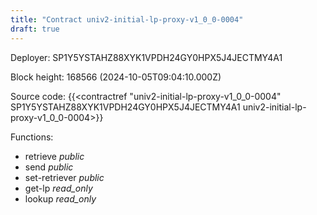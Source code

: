 ```yaml
---
title: "Contract univ2-initial-lp-proxy-v1_0_0-0004"
draft: true
---
```

Deployer: SP1Y5YSTAHZ88XYK1VPDH24GY0HPX5J4JECTMY4A1


 



Block height: 168566 (2024-10-05T09:04:10.000Z)

Source code: {{<contractref "univ2-initial-lp-proxy-v1_0_0-0004" SP1Y5YSTAHZ88XYK1VPDH24GY0HPX5J4JECTMY4A1 univ2-initial-lp-proxy-v1_0_0-0004>}}

Functions:

* retrieve _public_
* send _public_
* set-retriever _public_
* get-lp _read_only_
* lookup _read_only_

